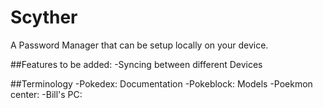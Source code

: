 # Scyther
A Password Manager that can be setup locally on your device.

##Features to be added:
-Syncing between different Devices

##Terminology
-Pokedex: Documentation
-Pokeblock: Models
-Poekmon center:
-Bill's PC: 
